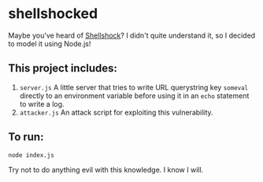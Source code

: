 shellshocked
============

Maybe you've heard of [Shellshock](http://en.wikipedia.org/wiki/Shellshock_(software_bug))? I didn't quite understand it, so I decided to model it using Node.js!


## This project includes:
1. `server.js` A little server that tries to write URL querystring key `someval` directly to an environment variable before using it in an `echo` statement to write a log.
2. `attacker.js` An attack script for exploiting this vulnerability.

## To run:

```
node index.js
```

Try not to do anything evil with this knowledge. I know I will.
